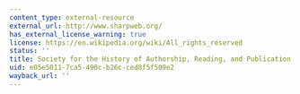 ```yaml
---
content_type: external-resource
external_url: http://www.sharpweb.org/
has_external_license_warning: true
license: https://en.wikipedia.org/wiki/All_rights_reserved
status: ''
title: Society for the History of Authorship, Reading, and Publication (SHARP)
uid: e05e5011-7ca5-490c-b26c-ced8f5f509e2
wayback_url: ''
---
```

